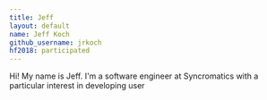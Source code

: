 ```yaml
---
title: Jeff
layout: default
name: Jeff Koch
github_username: jrkoch
hf2018: participated
---
```


Hi! My name is Jeff.  I'm a software engineer at Syncromatics with a particular
interest in developing user
